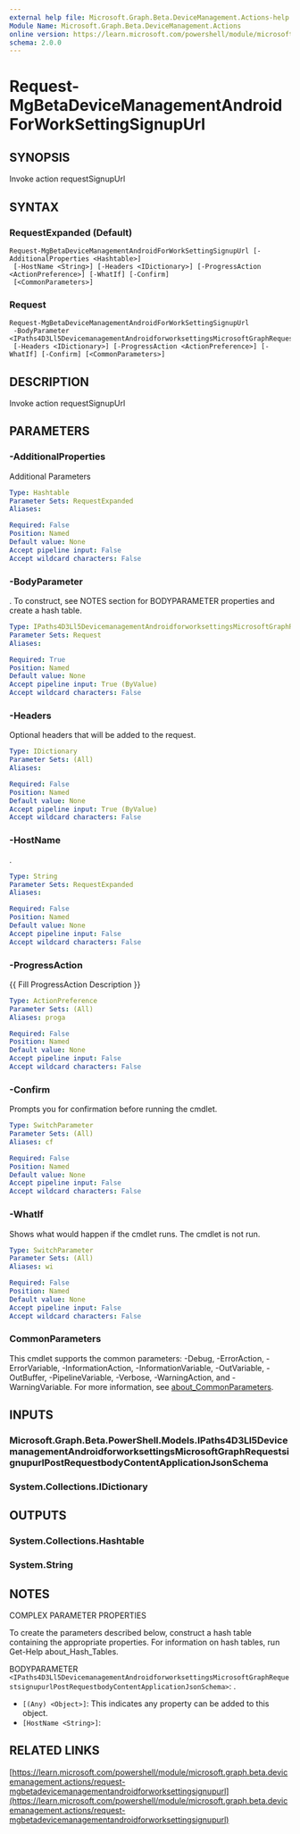 ```yaml
---
external help file: Microsoft.Graph.Beta.DeviceManagement.Actions-help.xml
Module Name: Microsoft.Graph.Beta.DeviceManagement.Actions
online version: https://learn.microsoft.com/powershell/module/microsoft.graph.beta.devicemanagement.actions/request-mgbetadevicemanagementandroidforworksettingsignupurl
schema: 2.0.0
---
```


# Request-MgBetaDeviceManagementAndroidForWorkSettingSignupUrl

## SYNOPSIS
Invoke action requestSignupUrl

## SYNTAX

### RequestExpanded (Default)
```
Request-MgBetaDeviceManagementAndroidForWorkSettingSignupUrl [-AdditionalProperties <Hashtable>]
 [-HostName <String>] [-Headers <IDictionary>] [-ProgressAction <ActionPreference>] [-WhatIf] [-Confirm]
 [<CommonParameters>]
```

### Request
```
Request-MgBetaDeviceManagementAndroidForWorkSettingSignupUrl
 -BodyParameter <IPaths4D3Ll5DevicemanagementAndroidforworksettingsMicrosoftGraphRequestsignupurlPostRequestbodyContentApplicationJsonSchema>
 [-Headers <IDictionary>] [-ProgressAction <ActionPreference>] [-WhatIf] [-Confirm] [<CommonParameters>]
```

## DESCRIPTION
Invoke action requestSignupUrl

## PARAMETERS

### -AdditionalProperties
Additional Parameters

```yaml
Type: Hashtable
Parameter Sets: RequestExpanded
Aliases:

Required: False
Position: Named
Default value: None
Accept pipeline input: False
Accept wildcard characters: False
```

### -BodyParameter
.
To construct, see NOTES section for BODYPARAMETER properties and create a hash table.

```yaml
Type: IPaths4D3Ll5DevicemanagementAndroidforworksettingsMicrosoftGraphRequestsignupurlPostRequestbodyContentApplicationJsonSchema
Parameter Sets: Request
Aliases:

Required: True
Position: Named
Default value: None
Accept pipeline input: True (ByValue)
Accept wildcard characters: False
```

### -Headers
Optional headers that will be added to the request.

```yaml
Type: IDictionary
Parameter Sets: (All)
Aliases:

Required: False
Position: Named
Default value: None
Accept pipeline input: True (ByValue)
Accept wildcard characters: False
```

### -HostName
.

```yaml
Type: String
Parameter Sets: RequestExpanded
Aliases:

Required: False
Position: Named
Default value: None
Accept pipeline input: False
Accept wildcard characters: False
```

### -ProgressAction
{{ Fill ProgressAction Description }}

```yaml
Type: ActionPreference
Parameter Sets: (All)
Aliases: proga

Required: False
Position: Named
Default value: None
Accept pipeline input: False
Accept wildcard characters: False
```

### -Confirm
Prompts you for confirmation before running the cmdlet.

```yaml
Type: SwitchParameter
Parameter Sets: (All)
Aliases: cf

Required: False
Position: Named
Default value: None
Accept pipeline input: False
Accept wildcard characters: False
```

### -WhatIf
Shows what would happen if the cmdlet runs.
The cmdlet is not run.

```yaml
Type: SwitchParameter
Parameter Sets: (All)
Aliases: wi

Required: False
Position: Named
Default value: None
Accept pipeline input: False
Accept wildcard characters: False
```

### CommonParameters
This cmdlet supports the common parameters: -Debug, -ErrorAction, -ErrorVariable, -InformationAction, -InformationVariable, -OutVariable, -OutBuffer, -PipelineVariable, -Verbose, -WarningAction, and -WarningVariable. For more information, see [about_CommonParameters](http://go.microsoft.com/fwlink/?LinkID=113216).

## INPUTS

### Microsoft.Graph.Beta.PowerShell.Models.IPaths4D3Ll5DevicemanagementAndroidforworksettingsMicrosoftGraphRequestsignupurlPostRequestbodyContentApplicationJsonSchema
### System.Collections.IDictionary
## OUTPUTS

### System.Collections.Hashtable
### System.String
## NOTES
COMPLEX PARAMETER PROPERTIES

To create the parameters described below, construct a hash table containing the appropriate properties.
For information on hash tables, run Get-Help about_Hash_Tables.

BODYPARAMETER `<IPaths4D3Ll5DevicemanagementAndroidforworksettingsMicrosoftGraphRequestsignupurlPostRequestbodyContentApplicationJsonSchema>`: .
  - `[(Any) <Object>]`: This indicates any property can be added to this object.
  - `[HostName <String>]`:

## RELATED LINKS

[https://learn.microsoft.com/powershell/module/microsoft.graph.beta.devicemanagement.actions/request-mgbetadevicemanagementandroidforworksettingsignupurl](https://learn.microsoft.com/powershell/module/microsoft.graph.beta.devicemanagement.actions/request-mgbetadevicemanagementandroidforworksettingsignupurl)





